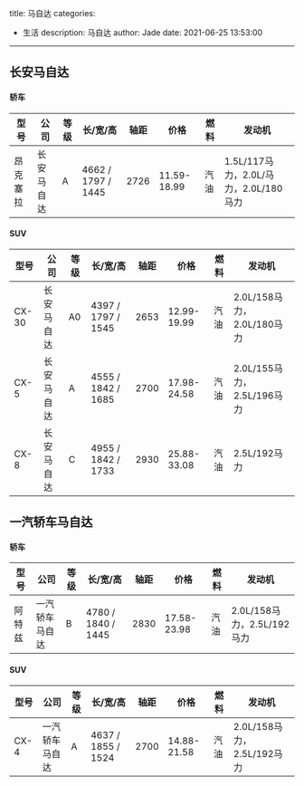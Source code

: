 title: 马自达
categories:
  - 生活
description: 马自达
author: Jade
date: 2021-06-25 13:53:00
---
## 长安马自达

#### 轿车
|型号|公司|等级|长/宽/高|轴距|价格|燃料|发动机|
|-|-|-|-|-|-|-|-|
|昂克塞拉|长安马自达|A|4662 / 1797 / 1445|2726|11.59-18.99|汽油|1.5L/117马力，2.0L/马力，2.0L/180马力|

#### SUV
|型号|公司|等级|长/宽/高|轴距|价格|燃料|发动机|
|-|-|-|-|-|-|-|-|
|CX-30|长安马自达|A0|4397 / 1797 / 1545|2653|12.99-19.99|汽油|2.0L/158马力，2.0L/180马力|
|CX-5|长安马自达|A|4555 / 1842 / 1685|2700|17.98-24.58|汽油|2.0L/155马力，2.5L/196马力|
|CX-8|长安马自达|C|4955 / 1842 / 1733|2930|25.88-33.08|汽油|2.5L/192马力|


## 一汽轿车马自达


#### 轿车
|型号|公司|等级|长/宽/高|轴距|价格|燃料|发动机|
|-|-|-|-|-|-|-|-|
|阿特兹|一汽轿车马自达|B|4780 / 1840 / 1445|2830|17.58-23.98|汽油|2.0L/158马力，2.5L/192马力|

#### SUV
|型号|公司|等级|长/宽/高|轴距|价格|燃料|发动机|
|-|-|-|-|-|-|-|-|
|CX-4|一汽轿车马自达|A|4637 / 1855 / 1524|2700|14.88-21.58|汽油|2.0L/158马力，2.5L/192马力|
